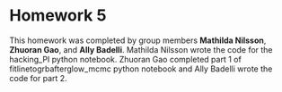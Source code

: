 # Homework 5
This homework was completed by group members **Mathilda Nilsson**, **Zhuoran Gao**, and **Ally Badelli**. Mathilda Nilsson wrote the code for the hacking_PI python notebook. Zhuoran Gao completed part 1 of fitlinetogrbafterglow_mcmc python notebook and Ally Badelli wrote the code for part 2.

